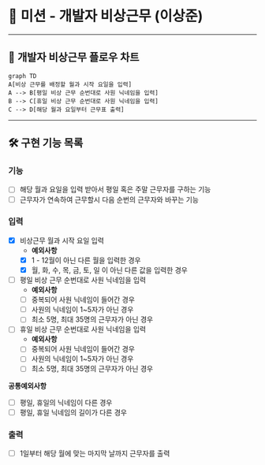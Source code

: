 # 🚀 미션 - 개발자 비상근무 (이상준)

---

## 📃 개발자 비상근무 플로우 차트
```mermaid
graph TD
A[비상 근무를 배정할 월과 시작 요일을 입력]
A --> B[평일 비상 근무 순번대로 사원 닉네임을 입력]
B --> C[휴일 비상 근무 순번대로 사원 닉네임을 입력]
C --> D[해당 월과 요일부터 근무표 출력]
```

---

## 🛠 구현 기능 목록
### 기능
- [ ] 해당 월과 요일을 입력 받아서 평일 혹은 주말 근무자를 구하는 기능
- [ ] 근무자가 연속하여 근무할시 다음 순번의 근무자와 바꾸는 기능

### 입력
- [x] 비상근무 월과 시작 요일 입력
  - **예외사항**
  - [x] 1 - 12월이 아닌 다른 월을 입력한 경우
  - [x] 월, 화, 수, 목, 금, 토, 일 이 아닌 다른 값을 입력한 경우

- [ ] 평일 비상 근무 순번대로 사원 닉네임을 입력
  - **예외사항**
  - [ ] 중복되어 사원 닉네임이 들어간 경우
  - [ ] 사원의 닉네임이 1~5자가 아닌 경우
  - [ ] 최소 5명, 최대 35명의 근무자가 아닌 경우

- [ ] 휴일 비상 근무 순번대로 사원 닉네임을 입력
  - **예외사항**
  - [ ] 중복되어 사원 닉네임이 들어간 경우
  - [ ] 사원의 닉네임이 1~5자가 아닌 경우
  - [ ] 최소 5명, 최대 35명의 근무자가 아닌 경우

**공통예외사항**
- [ ] 평일, 휴일의 닉네임이 다른 경우
- [ ] 평일, 휴일 닉네임의 길이가 다른 경우

### 출력
- [ ] 1일부터 해당 월에 맞는 마지막 날까지 근무자를 출력